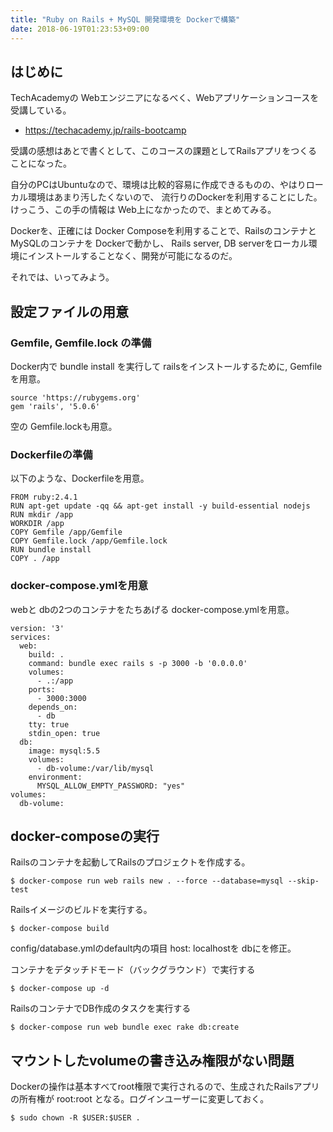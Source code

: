 ```yaml
---
title: "Ruby on Rails + MySQL 開発環境を Dockerで構築"
date: 2018-06-19T01:23:53+09:00
---
```


## はじめに
TechAcademyの Webエンジニアになるべく、Webアプリケーションコースを受講している。

- https://techacademy.jp/rails-bootcamp

受講の感想はあとで書くとして、このコースの課題としてRailsアプリをつくることになった。

自分のPCはUbuntuなので、環境は比較的容易に作成できるものの、やはりローカル環境はあまり汚したくないので、
流行りのDockerを利用することにした。けっこう、この手の情報は Web上になかったので、まとめてみる。

Dockerを、正確には Docker Composeを利用することで、Railsのコンテナと MySQLのコンテナを Dockerで動かし、
Rails server, DB serverをローカル環境にインストールすることなく、開発が可能になるのだ。

それでは、いってみよう。

## 設定ファイルの用意
### Gemfile, Gemfile.lock の準備
Docker内で bundle install を実行して railsをインストールするために, Gemfileを用意。

```
source 'https://rubygems.org'
gem 'rails', '5.0.6'
```

空の Gemfile.lockも用意。

### Dockerfileの準備
以下のような、Dockerfileを用意。

```
FROM ruby:2.4.1
RUN apt-get update -qq && apt-get install -y build-essential nodejs
RUN mkdir /app
WORKDIR /app
COPY Gemfile /app/Gemfile
COPY Gemfile.lock /app/Gemfile.lock
RUN bundle install
COPY . /app
```

### docker-compose.ymlを用意
webと dbの2つのコンテナをたちあげる docker-compose.ymlを用意。

```
version: '3'
services:
  web:
    build: .
    command: bundle exec rails s -p 3000 -b '0.0.0.0'
    volumes:
      - .:/app
    ports:
      - 3000:3000
    depends_on:
      - db
    tty: true
    stdin_open: true
  db:
    image: mysql:5.5
    volumes:
      - db-volume:/var/lib/mysql
    environment:
      MYSQL_ALLOW_EMPTY_PASSWORD: "yes"
volumes:
  db-volume:
```

## docker-composeの実行
Railsのコンテナを起動してRailsのプロジェクトを作成する。

```
$ docker-compose run web rails new . --force --database=mysql --skip-test
```

Railsイメージのビルドを実行する。

```
$ docker-compose build
```

config/database.ymlのdefault内の項目 host: localhostを dbにを修正。


コンテナをデタッチドモード（バックグラウンド）で実行する

```
$ docker-compose up -d
```

RailsのコンテナでDB作成のタスクを実行する

```
$ docker-compose run web bundle exec rake db:create
```


## マウントしたvolumeの書き込み権限がない問題
Dockerの操作は基本すべてroot権限で実行されるので、生成されたRailsアプリの所有権が root:root となる。ログインユーザーに変更しておく。

```
$ sudo chown -R $USER:$USER .
```

